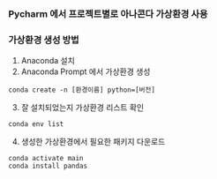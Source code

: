 ### Pycharm 에서 프로젝트별로 아나콘다 가상환경 사용

### 가상환경 생성 방법
1. Anaconda 설치
2. Anaconda Prompt 에서 가상환경 생성
``` 
conda create -n [환경이름] python=[버전]
```
3. 잘 설치되었는지 가상환경 리스트 확인
``` 
conda env list
```
4. 생성한 가상환경에서 필요한 패키지 다운로드
```
conda activate main
conda install pandas
```
